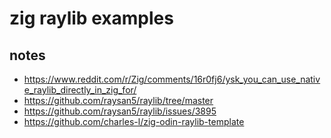# zig raylib examples

## notes 

- https://www.reddit.com/r/Zig/comments/16r0fj6/ysk_you_can_use_native_raylib_directly_in_zig_for/
- https://github.com/raysan5/raylib/tree/master
- https://github.com/raysan5/raylib/issues/3895
- https://github.com/charles-l/zig-odin-raylib-template
